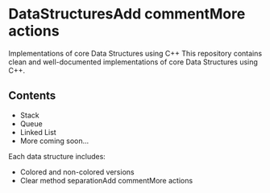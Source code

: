 # DataStructuresAdd commentMore actions
Implementations of core Data Structures using C++
This repository contains clean and well-documented implementations of core Data Structures using C++.

## Contents

- Stack  
- Queue  
- Linked List  
- More coming soon...

Each data structure includes:
- Colored and non-colored versions
- Clear method separationAdd commentMore actions
